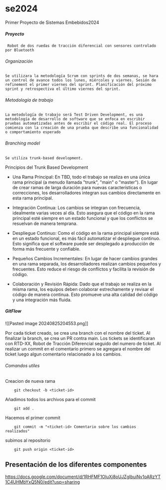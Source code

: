 # se2024
Primer Proyecto de Sistemas Embebidos2024

##### Proyecto
	 Robot de dos ruedas de tracción diferencial con sensores controlado por Bluetooth
###### Organización
	Se utilizara la metodología Scrum con sprints de dos semanas, se hara un control de avance todos los lunes, miércoles y viernes. Sesión de refinement el primer viernes del sprint. Planificación del próximo sprint y retrospectiva el último viernes del sprint.
###### Metodología de trabajo
	La metodología de trabajo será Test Driven Development, es una metodología de desarrollo de software que se enfoca en escribir pruebas automatizadas antes de escribir el código real. El proceso comienza con la creación de una prueba que describe una funcionalidad o comportamiento esperado
###### Branching model
	Se utiliza trunk-based development.
Principios del Trunk Based Development
- Una Rama Principal: En TBD, todo el trabajo se realiza en una única rama principal (a menudo llamada "trunk", "main" o "master"). En lugar de crear ramas de larga duración para nuevas características o correcciones, los desarrolladores integran sus cambios directamente en esta rama principal.

- Integración Continua: Los cambios se integran con frecuencia, idealmente varias veces al día. Esto asegura que el código en la rama principal esté siempre en un estado funcional y que los conflictos se resuelvan de manera temprana.

- Despliegue Continuo: Como el código en la rama principal siempre está en un estado funcional, es más fácil automatizar el despliegue continuo. Esto significa que el software puede ser desplegado a producción de forma más frecuente y confiable.

- Pequeños Cambios Incrementales: En lugar de hacer cambios grandes en una rama separada, los desarrolladores realizan cambios pequeños y frecuentes. Esto reduce el riesgo de conflictos y facilita la revisión de código.

- Colaboración y Revisión Rápida: Dado que el trabajo se realiza en la misma rama, los equipos deben colaborar estrechamente y revisar el código de manera continua. Esto promueve una alta calidad del código y una integración más fluida.

##### GitFlow
![[Pasted image 20240825204553.png]]

Por cada ticket creado, se crea una branch con el nombre del ticket. Al finalizar la branch, se crea un PR contra main.
Los tickets se identificaran con RTD-XX, Robot de Tracción Diferencial seguido del numero de ticket.
Al realizar un commit en el comentario primero se agregara el nombre del ticket luego algun comentario relacionado a los cambios.

###### Comandos utiles
Creacion de nueva rama
```
	git checkout -b <ticket-id>
```
Añadimos todos los archivos para el commit

```
	git add .
```

Hacemos el primer commit

```
	git commit -m "<ticket-id> Comentario sobre los cambios realizados"
```

subimos al repositorio

```
	git push origin <ticket-id>
```

## Presentación de los diferentes componentes

https://docs.google.com/document/d/1RHFMF1OluXj8oUJZgIbuiNv1oARzYT1C4UHMbYxQ5N0/edit?usp=sharing
